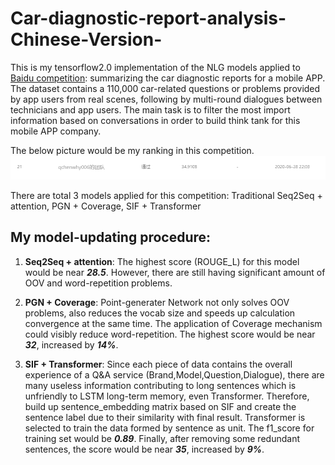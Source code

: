 # Car-diagnostic-report-analysis-Chinese-Version-
This is my tensorflow2.0 implementation of the NLG  models applied to [Baidu competition](https://aistudio.baidu.com/aistudio/competition/detail/3): summarizing the car diagnostic reports for a mobile APP. The dataset contains a 110,000 car-related questions or problems provided by app users from real scenes, following by multi-round dialogues between technicians and app users. The main task is to filter the most import information based on conversations in order to build think tank for this mobile APP company. 

The below picture would be my ranking in this competition.
![Image](https://github.com/qchenwhy006/Car-diagnostic-report-analysis-Chinese-Version-/blob/master/competition_ranking.png)

There are total 3 models applied for this competition: Traditional Seq2Seq + attention, PGN + Coverage, SIF + Transformer

My model-updating procedure:
-----------------------------
1) **Seq2Seq + attention**: 
The highest score (ROUGE_L) for this model would be near ***28.5***. However, there are still having significant amount of OOV and word-repetition problems. 

2) **PGN + Coverage**: 
Point-generater Network not only solves OOV problems, also reduces the vocab size and speeds up calculation convergence at the same time. The application of Coverage mechanism could visibly reduce word-repetition. The highest score would be near ***32***, increased by ***14%***.

3) **SIF + Transformer**: 
Since each piece of data contains the overall experience of a Q&A service (Brand,Model,Question,Dialogue), there are many useless information contributing to long sentences which is unfriendly to LSTM long-term memory, even Transformer. Therefore, build up sentence_embedding matrix based on SIF and create the sentence label due to their similarity with final result. Transformer is selected to train the data formed by sentence as unit. The f1_score for training set would be ***0.89***. Finally, after removing some redundant sentences, the score would be near ***35***, increased by ***9%***.
